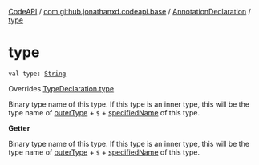 [CodeAPI](../../index.md) / [com.github.jonathanxd.codeapi.base](../index.md) / [AnnotationDeclaration](index.md) / [type](.)

# type

`val type: `[`String`](https://kotlinlang.org/api/latest/jvm/stdlib/kotlin/-string/index.html)

Overrides [TypeDeclaration.type](../-type-declaration/type.md)

Binary type name of this type. If this type is an inner type, this will be the
type name of [outerType](outer-type.md) + `$` + [specifiedName](specified-name.md) of this type.

**Getter**

Binary type name of this type. If this type is an inner type, this will be the
type name of [outerType](outer-type.md) + `$` + [specifiedName](specified-name.md) of this type.

